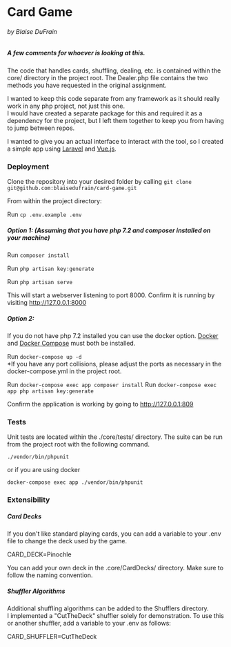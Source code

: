 # Card Game
###### by Blaise DuFrain

##### A few comments for whoever is looking at this.  

The code that handles cards, shuffling, dealing, etc. is contained within the core/ directory in the project root.
The Dealer.php file contains the two methods you have requested in the original assignment. 
  
I wanted to keep this code separate from any framework as it should really work in any php project, not just this one.  
I would have created a separate package for this and required it as a dependency for the project, but I left them together to keep you from having to jump between repos.

I wanted to give you an actual interface to interact with the tool, so I created a simple app using [Laravel](https://laravel.com/ "Laravel Homepage") and [Vue.js](https://vuejs.org/).

 

### Deployment

Clone the repository into your desired folder by calling `git clone git@github.com:blaisedufrain/card-game.git`

From within the project directory:

Run `cp .env.example .env`

##### Option 1: (Assuming that you have php 7.2 and composer installed on your machine)

Run `composer install`

Run `php artisan key:generate`

Run `php artisan serve`

This will start a webserver listening to port 8000. Confirm it is running by visiting http://127.0.0.1:8000

##### Option 2:

If you do not have php 7.2 installed you can use the docker option.  [Docker](https://docs.docker.com/install/#supported-platforms) and [Docker Compose](https://docs.docker.com/compose/install/) must both be installed.

Run `docker-compose up -d`  
*If you have any port collisions, please adjust the ports as necessary in the docker-compose.yml in the project root.

Run `docker-compose exec app composer install`
Run `docker-compose exec app php artisan key:generate`

Confirm the application is working by going to http://127.0.0.1:809


### Tests

Unit tests are located within the ./core/tests/ directory. The suite can be run from the project root with the following command. 

`./vendor/bin/phpunit`

or if you are using docker

`docker-compose exec app ./vendor/bin/phpunit` 


### Extensibility

##### Card Decks
If you don't like standard playing cards, you can add a variable to your .env file to change the deck used by the game.

CARD_DECK=Pinochle

You can add your own deck in the .core/CardDecks/ directory.  Make sure to follow the naming convention.

##### Shuffler Algorithms
Additional shuffling algorithms can be added to the Shufflers directory.  
I implemented a "CutTheDeck" shuffler solely for demonstration.  To use this or another shuffler, add a variable to your .env as follows:

CARD_SHUFFLER=CutTheDeck

